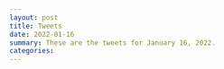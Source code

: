 ```yaml
---
layout: post
title: Tweets
date: 2022-01-16
summary: These are the tweets for January 16, 2022.
categories:
---
```


